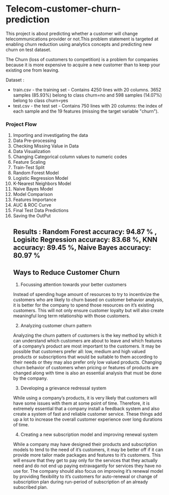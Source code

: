 # Telecom-customer-churn-prediction
This project is about predicting whether a customer will change telecommunications provider or not.This problem statement is targeted at enabling churn reduction using analytics concepts and predicting new churn on test dataset.

The Churn (loss of customers to competition) is a problem for companies because it is more expensive to acquire a new customer than to keep your existing one from leaving.

Dataset :
<ul>
  <li> train.csv - the training set - Contains 4250 lines with 20 columns. 3652 samples (85.93%) belong to class churn=no and 598 samples (14.07%) belong to class churn=yes </li>
  <li>test.csv - the test set - Contains 750 lines with 20 columns: the index of each sample and the 19 features (missing the target variable "churn"). </li>
</ul>

### Project Flow

<ol>
 <li>Importing and investigating the data</li>
 <li>Data Pre-processing</li>
 <li>Checking Missing Value in Data</li>
 <li>Data Visualization</li>
 <li>Changing Categorical column values to numeric codes</li>
 <li>Feature Scaling</li>
 <li>Train-Test Split</li>
 <li>Random Forest Model</li>
 <li>Logistic Regression Model</li>
 <li>K-Nearest Neighbors Model</li>
 <li>Naive Bayes Model</li>
 <li>Model Comparison</li>
 <li>Features Importance</li>
 <li>AUC & ROC Curve</li>
 <li>Final Test Data Predictions</li>
 <li>Saving the OutPut</li>


## Results :  Random Forest accuracy: 94.87 % , Logisitc Regression accuracy: 83.68 %, KNN accuracy: 89.45 %, Naive Bayes accuracy: 80.97 %

## Ways to Reduce Customer Churn

1. Focussing attention towards your better customers

Instead of spending huge amount of resources to try to incentivize the customers who are likely to churn based on customer behavior analysis, it is better for the company to spend those resources on it’s existing customers. This will not only ensure customer loyalty but will also create meaningful long term relationship with those customers.

2. Analyzing customer churn pattern

Analyzing the churn pattern of customers is the key method by which it can understand which customers are about to leave and which features of a company’s product are most important to the customers. It may be possible that customers prefer all: low, medium and high valued products or subscriptions that would be suitable to them according to their needs or they may also prefer only low valued products. Changing churn behavior of customers when pricing or features of products are changed along with time is also an essential analysis that must be done by the company.

3. Developing a grievance redressal system

While using a company’s products, it is very likely that customers will have some issues with them at some point of time. Therefore, it is extremely essential that a company install a feedback system and also create a system of fast and reliable customer service. These things add up a lot to increase the overall customer experience over long durations of time.

4. Creating a new subscription model and improving renewal system

While a company may have designed their products and subscription models
to tend to the need of it’s customers, it may be better off if it can provide more tailor made packages and features to it’s customers. This will ensure that they get to pay only for the services that they actually need and do not end up paying extravagantly for services they have no use for.
The company should also focus on improving it’s renewal model by providing flexibility to it’s customers for auto-renewal or change of subscription plan during run-period of subscription of an already subscribed plan.
